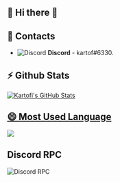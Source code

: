 ## 🌌 Hi there 👋

## 📖 Contacts
- ![Discord](https://i.imgur.com/002xgns.png) __Discord__ - kartof#6330.


## ⚡ Github Stats
<a href="https://github.com/anuraghazra/github-readme-stats">
  <img align="center" src="https://github-readme-stats.anuraghazra1.vercel.app/api?username=Kartofi&show_icons=true&include_all_commits=true&theme=radical" alt="Kartofi's  GitHub Stats" />

## 😄 Most Used Language
<a href="https://github.com/anuraghazra/github-readme-stats">
  <!-- Change the `github-readme-stats.anuraghazra1.vercel.app` to `github-readme-stats.vercel.app`  -->
  <img align="center" src="https://github-readme-stats.anuraghazra1.vercel.app/api/top-langs/?username=Kartofi&layout=compact&theme=radical" />
</a>

## Discord RPC
![Discord RPC](https://dutchman.ga/user/960210413910388756)
 

